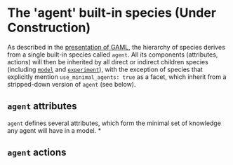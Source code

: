 
# The 'agent' built-in species (Under Construction)


As described in the [presentation of GAML](https://github.com/gama-platform/gama/wiki/Content\Tutorials\LearnGAMLStepByStep\Introduction.md), the hierarchy of species derives from a single built-in species called `agent`. All its components (attributes, actions) will then be inherited by all direct or indirect children species (including [`model`](https://github.com/gama-platform/gama/wiki/Content\References\GAMLReferences\BuiltInSpecies\ModelBuiltInSpecies.md) and [`experiment`](https://github.com/gama-platform/gama/wiki/Content\References\GAMLReferences\BuiltInSpecies\ExperimentBuiltInSpecies.md)), with the exception of species that explicitly mention `use_minimal_agents: true` as a facet, which inherit from a stripped-down version of `agent` (see below).



## `agent` attributes
`agent` defines several attributes, which form the minimal set of knowledge any agent will have in a model.
  * 


## `agent` actions